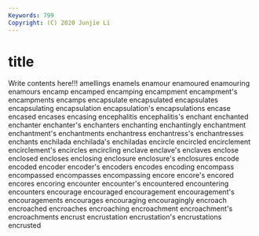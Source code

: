 ```yaml
---
Keywords: 799
Copyright: (C) 2020 Junjie Li
---
```


# title

Write contents here!!!
amellings
enamels 
enamour 
enamoured 
enamouring 
enamours 
encamp 
encamped 
encamping 
encampment 
encampment's
encampments 
encamps 
encapsulate 
encapsulated 
encapsulates 
encapsulating 
encapsulation 
encapsulation's 
encapsulations 
encase
encased 
encases 
encasing 
encephalitis 
encephalitis's 
enchant 
enchanted 
enchanter 
enchanter's 
enchanters
enchanting 
enchantingly 
enchantment 
enchantment's 
enchantments 
enchantress 
enchantress's 
enchantresses 
enchants 
enchilada
enchilada's 
enchiladas 
encircle 
encircled 
encirclement 
encirclement's 
encircles 
encircling 
enclave 
enclave's
enclaves 
enclose 
enclosed 
encloses 
enclosing 
enclosure 
enclosure's 
enclosures 
encode 
encoded
encoder 
encoder's 
encoders 
encodes 
encoding 
encompass 
encompassed 
encompasses 
encompassing 
encore
encore's 
encored 
encores 
encoring 
encounter 
encounter's 
encountered 
encountering 
encounters 
encourage
encouraged 
encouragement 
encouragement's 
encouragements 
encourages 
encouraging 
encouragingly 
encroach 
encroached 
encroaches
encroaching 
encroachment 
encroachment's 
encroachments 
encrust 
encrustation 
encrustation's 
encrustations 
encrusted 

